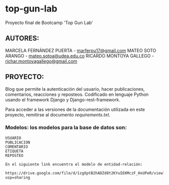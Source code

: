 # top-gun-lab
Proyecto final de Bootcamp 'Top Gun Lab'

## **AUTORES:**
MARCELA FERNÁNDEZ PUERTA - marferpu17@gmail.com
MATEO SOTO ARANGO - mateo.sotoa@udea.edu.co
RICARDO MONTOYA GALLEGO - richar.montoyagallego@gmail.com

## **PROYECTO:**
Blog que permite la autenticación del usuario, hacer publicaciones, comentarios, reacciones y reposteos. Codificado en lenguaje Python usando el framework Django y Django-rest-framework.

Para acceder a las versiones de la documentación utilizada en este proyecto, remitirse al documento *requirements.txt*.

### Modelos: los modelos para la base de datos son: 
    USUARIO
	PUBLICACION
	COMENTARIO
	ETIQUETA
	REPOSTEO

    En el siguiente link encuentra el modelo de entidad-relación:

    https://drive.google.com/file/d/1zgXptB2hADZd8t2KYuIEKMczF_HxUPeR/view?usp=sharing

